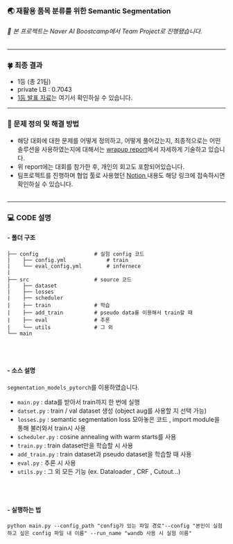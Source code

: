 
### 🌏 재활용 품목 분류를 위한 Semantic Segmentation
###### 📌 본 프로젝트는 Naver AI Boostcamp에서 Team Project로 진행됐습니다.

----
### 🍀  최종 결과 
- 1등 (총 21팀)
- private LB : 0.7043
- [1등 발표 자료](https://github.com/bcaitech1/p3-ims-obd-multihead_ensemble/blob/master/presentation/Pstage3_solution.pdf)는 여기서 확인하실 수 있습니다. 

---
### 📝 문제 정의 및 해결 방법
- 해당 대회에 대한 문제를 어떻게 정의하고, 어떻게 풀어갔는지, 최종적으로는 어떤 솔루션을 사용하였는지에 대해서는 [wrapup report](https://www.notion.so/Wrap-up-Pstage3-Semantic-Segmentation-2679c48f500a40f5bf7d7ffb227b8e46)에서 자세하게 기술하고 있습니다. 
- 위 report에는 대회를 참가한 후, 개인의 회고도 포함되어있습니다. 
- 팀프로젝트를 진행하며 협업 툴로 사용했던 [Notion ](https://www.notion.so/1cdc0eddd3d649b68eebd94e27dc8655?v=b17e11d3c44148bc80dddf4c24b9cabf)내용도 해당 링크에 접속하시면 확인하실 수 있습니다.
<br></br>
---
### 💻 CODE 설명
####   - 폴더 구조 

```
├── config                  # 실험 config 코드
|    ├── config.yml             # train   
|    └── eval_config.yml        # infernece 
|
├── src                     # source 코드
|    ├── dataset                
|    ├── losses                 
|    ├── scheduler                             
|    ├── train              # 학습
|    ├── add_train          # pseudo data를 이용해서 train할 때
|    ├── eval               # 추론
|    └── utils              # 그 외 
└── main
```

<br></br>

####   - 소스 설명 
`segmentation_models_pytorch`를 이용하였습니다.
- `main.py` : data를 받아서 train까지 한 번에 실행
- `datset.py` : train / val dataset 생성 (object aug를 사용할 지 선택 가능)
- `losses.py` : semantic segmentation loss 모아놓은 코드 , import module을 통해 불러와서 train시 사용
- `scheduler.py` : cosine annealing with warm starts를 사용
- `train.py` : train dataset만을 학습할 시 사용
- `add_train.py` : train dataset과 pseudo dataset을 학습할 때 사용
- `eval.py` : 추론 시 사용
- `utils.py` : 그 외 모든 기능 (ex. Dataloader , CRF , Cutout...)

<br></br>
#### - 실행하는 법
``` 
python main.py --config_path "config가 있는 파일 경로"--config "본인이 실험하고 싶은 config 파일 내 이름" --run_name "wandb 사용 시 실험 이름"
```

